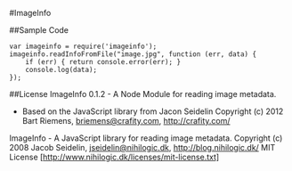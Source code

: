 #ImageInfo

##Sample Code

	var imageinfo = require('imageinfo');
	imageinfo.readInfoFromFile("image.jpg", function (err, data) {
		if (err) { return console.error(err); }
		console.log(data);
	});

##License
ImageInfo 0.1.2 - A Node Module for reading image metadata.
- Based on the JavaScript library from Jacon Seidelin
Copyright (c) 2012 Bart Riemens, briemens@crafity.com, http://crafity.com/

ImageInfo - A JavaScript library for reading image metadata.
Copyright (c) 2008 Jacob Seidelin, jseidelin@nihilogic.dk, http://blog.nihilogic.dk/
MIT License [http://www.nihilogic.dk/licenses/mit-license.txt]
